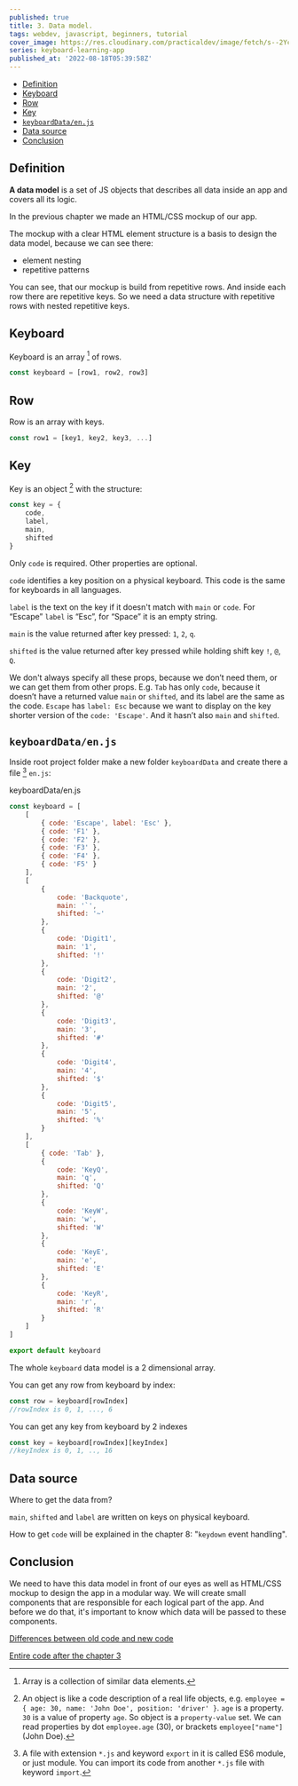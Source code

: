 ```yaml
---
published: true
title: 3. Data model.
tags: webdev, javascript, beginners, tutorial
cover_image: https://res.cloudinary.com/practicaldev/image/fetch/s--2Ycgb9E_--/c_imagga_scale,f_auto,fl_progressive,h_420,q_auto,w_1000/https://dev-to-uploads.s3.amazonaws.com/uploads/articles/t7manuew9dwi5jlrf8p5.png
series: keyboard-learning-app
published_at: '2022-08-18T05:39:58Z'
---
```


- [Definition](#definition)
- [Keyboard](#keyboard)
- [Row](#row)
- [Key](#key)
- [`keyboardData/en.js`](#keyboarddataenjs)
- [Data source](#data-source)
- [Conclusion](#conclusion)

## Definition

**A data model** is a set of JS objects that describes all data inside an app and covers all its logic.

In the previous chapter we made an HTML/CSS mockup of our app.

The mockup with a clear HTML element structure is a basis to design the data model, because we can see there:

- element nesting
- repetitive patterns

You can see, that our mockup is build from repetitive rows. And inside each row there are repetitive keys. So we need a data structure with repetitive rows with nested repetitive keys.

## Keyboard

Keyboard is an array [^array] of rows.

```javascript
const keyboard = [row1, row2, row3]
```

## Row

Row is an array with keys.

```javascript
const row1 = [key1, key2, key3, ...]
```

## Key

Key is an object [^object] with the structure:

```javascript
const key = {
	code,
	label,
	main,
	shifted
}
```

Only `code` is required. Other properties are optional.

`code` identifies a key position on a physical keyboard. This code is the same for keyboards in all languages.

`label` is the text on the key if it doesn't match with `main` or `code`. For “Escape” `label` is “Esc”, for “Space” it is an empty string.

`main` is the value returned after key pressed: `1`, `2`, `q`.

`shifted` is the value returned after key pressed while holding shift key `!`, `@`, `Q`.

We don't always specify all these props, because we don’t need them, or we can get them from other props. E.g. `Tab` has only `code`, because it doesn’t have a returned value `main` or `shifted`, and its label are the same as the code. `Escape` has `label: Esc` because we want to display on the key shorter version of the `code: 'Escape'`. And it hasn’t also `main` and `shifted`.

## `keyboardData/en.js`

Inside root project folder make a new folder `keyboardData` and create there a file [^es6module] `en.js`:

keyboardData/en.js

```javascript
const keyboard = [
	[
		{ code: 'Escape', label: 'Esc' },
		{ code: 'F1' },
		{ code: 'F2' },
		{ code: 'F3' },
		{ code: 'F4' },
		{ code: 'F5' }
	],
	[
		{
			code: 'Backquote',
			main: '`',
			shifted: '~'
		},
		{
			code: 'Digit1',
			main: '1',
			shifted: '!'
		},
		{
			code: 'Digit2',
			main: '2',
			shifted: '@'
		},
		{
			code: 'Digit3',
			main: '3',
			shifted: '#'
		},
		{
			code: 'Digit4',
			main: '4',
			shifted: '$'
		},
		{
			code: 'Digit5',
			main: '5',
			shifted: '%'
		}
	],
	[
		{ code: 'Tab' },
		{
			code: 'KeyQ',
			main: 'q',
			shifted: 'Q'
		},
		{
			code: 'KeyW',
			main: 'w',
			shifted: 'W'
		},
		{
			code: 'KeyE',
			main: 'e',
			shifted: 'E'
		},
		{
			code: 'KeyR',
			main: 'r',
			shifted: 'R'
		}
	]
]

export default keyboard
```

The whole `keyboard` data model is a 2 dimensional array.

You can get any row from keyboard by index:

```js
const row = keyboard[rowIndex]
//rowIndex is 0, 1, ..., 6
```

You can get any key from keyboard by 2 indexes

```js
const key = keyboard[rowIndex][keyIndex]
//keyIndex is 0, 1, .., 16
```

## Data source

Where to get the data from?

`main`, `shifted` and `label` are written on keys on physical keyboard.

How to get `code` will be explained in the chapter 8: "`keydown` event handling".

## Conclusion

We need to have this data model in front of our eyes as well as HTML/CSS mockup to design the app in a modular way. We will create small components that are responsible for each logical part of the app. And before we do that, it's important to know which data will be passed to these components.

[Differences between old code and new code](https://github.com/ApayRus/keyboard/commit/a1d574bf9e584c9770d3bfb5adf8e4860049b00b)

[Entire code after the chapter 3](https://github.com/ApayRus/keyboard/tree/3.-Data-model)

[^es6module]: A file with extension `*.js` and keyword `export` in it is called ES6 module, or just module. You can import its code from another `*.js` file with keyword `import`.
[^array]: Array is a collection of similar data elements.
[^object]: An object is like a code description of a real life objects, e.g. `employee = { age: 30, name: 'John Doe', position: 'driver' }`. `age` is a property. `30` is a value of property `age`. So object is a `property-value` set. We can read properties by dot `employee.age` (30), or brackets `employee["name"]` (John Doe).
